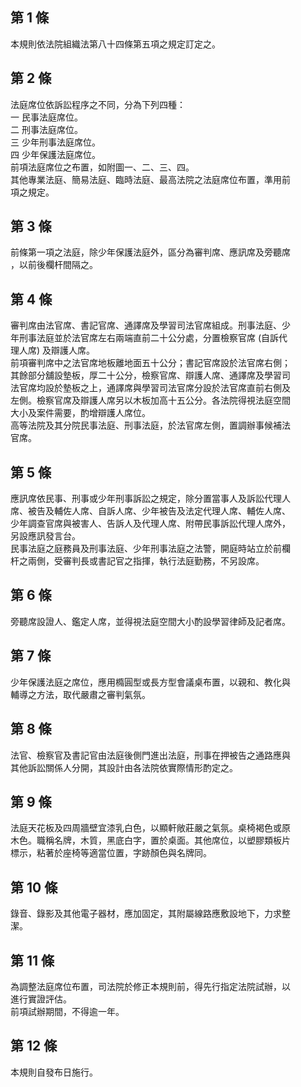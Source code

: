 第 1 條
-------
本規則依法院組織法第八十四條第五項之規定訂定之。

第 2 條
-------
法庭席位依訴訟程序之不同，分為下列四種：  
一  民事法庭席位。  
二  刑事法庭席位。  
三  少年刑事法庭席位。  
四  少年保護法庭席位。  
前項法庭席位之布置，如附圖一、二、三、四。  
其他專業法庭、簡易法庭、臨時法庭、最高法院之法庭席位布置，準用前  
項之規定。

第 3 條
-------
前條第一項之法庭，除少年保護法庭外，區分為審判席、應訊席及旁聽席  
，以前後欄杆間隔之。

第 4 條
-------
審判席由法官席、書記官席、通譯席及學習司法官席組成。刑事法庭、少  
年刑事法庭並於法官席左右兩端直前二十公分處，分置檢察官席 (自訴代  
理人席) 及辯護人席。  
前項審判席中之法官席地板離地面五十公分；書記官席設於法官席右側；  
其餘部分舖設墊板，厚二十公分，檢察官席、辯護人席、通譯席及學習司  
法官席均設於墊板之上，通譯席與學習司法官席分設於法官席直前右側及  
左側。檢察官席及辯護人席另以木板加高十五公分。各法院得視法庭空間  
大小及案件需要，酌增辯護人席位。  
高等法院及其分院民事法庭、刑事法庭，於法官席左側，置調辦事候補法  
官席。

第 5 條
-------
應訊席依民事、刑事或少年刑事訴訟之規定，除分置當事人及訴訟代理人  
席、被告及輔佐人席、自訴人席、少年被告及法定代理人席、輔佐人席、  
少年調查官席與被害人、告訴人及代理人席、附帶民事訴訟代理人席外，  
另設應訊發言台。  
民事法庭之庭務員及刑事法庭、少年刑事法庭之法警，開庭時站立於前欄  
杆之兩側，受審判長或書記官之指揮，執行法庭勤務，不另設席。

第 6 條
-------
旁聽席設證人、鑑定人席，並得視法庭空間大小酌設學習律師及記者席。

第 7 條
-------
少年保護法庭之席位，應用橢圓型或長方型會議桌布置，以親和、教化與  
輔導之方法，取代嚴肅之審判氣氛。

第 8 條
-------
法官、檢察官及書記官由法庭後側門進出法庭，刑事在押被告之通路應與  
其他訴訟關係人分開，其設計由各法院依實際情形酌定之。

第 9 條
-------
法庭天花板及四周牆壁宜漆乳白色，以顯軒敞莊嚴之氣氛。桌椅褐色或原  
木色。職稱名牌，木質，黑底白字，置於桌面。其他席位，以塑膠類板片  
標示，粘著於座椅等適當位置，字跡顏色與名牌同。

第 10 條
--------
錄音、錄影及其他電子器材，應加固定，其附屬線路應敷設地下，力求整  
潔。

第 11 條
--------
為調整法庭席位布置，司法院於修正本規則前，得先行指定法院試辦，以  
進行實證評估。  
前項試辦期間，不得逾一年。

第 12 條
--------
本規則自發布日施行。

